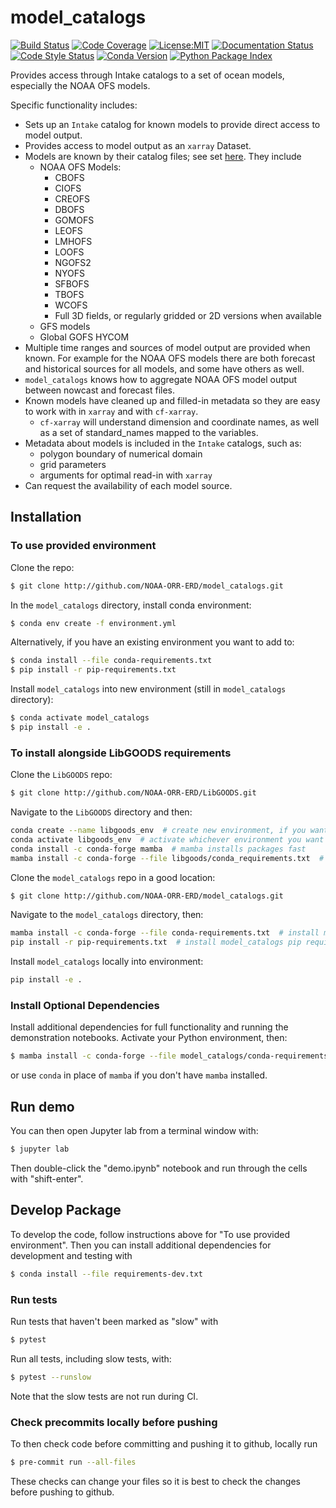 model_catalogs
==============================
[![Build Status](https://img.shields.io/github/workflow/status/NOAA-ORR-ERD/model_catalogs/Tests?logo=github&style=for-the-badge)](https://github.com/NOAA-ORR-ERD/model_catalogs/actions)
[![Code Coverage](https://img.shields.io/codecov/c/github/NOAA-ORR-ERD/model_catalogs.svg?style=for-the-badge)](https://codecov.io/gh/NOAA-ORR-ERD/model_catalogs)
[![License:MIT](https://img.shields.io/badge/License-MIT-green.svg?style=for-the-badge)](https://opensource.org/licenses/MIT)
[![Documentation Status](https://img.shields.io/readthedocs/model_catalogs/latest.svg?style=for-the-badge)](https://model_catalogs.readthedocs.io/en/latest/?badge=latest)
[![Code Style Status](https://img.shields.io/github/workflow/status/NOAA-ORR-ERD/model_catalogs/linting%20with%20pre-commit?label=Code%20Style&style=for-the-badge)](https://github.com/NOAA-ORR-ERD/model_catalogs/actions)
[![Conda Version](https://img.shields.io/conda/vn/conda-forge/model_catalogs.svg?style=for-the-badge)](https://anaconda.org/conda-forge/model_catalogs)
[![Python Package Index](https://img.shields.io/pypi/v/model_catalogs.svg?style=for-the-badge)](https://pypi.org/project/model_catalogs)


Provides access through Intake catalogs to a set of ocean models, especially the NOAA OFS models.

Specific functionality includes:
* Sets up an `Intake` catalog for known models to provide direct access to model output.
* Provides access to model output as an `xarray` Dataset.
* Models are known by their catalog files; see set [here](https://github.com/NOAA-ORR-ERD/model_catalogs/tree/main/model_catalogs/catalogs/orig). They include
  * NOAA OFS Models:
    * CBOFS
    * CIOFS
    * CREOFS
    * DBOFS
    * GOMOFS
    * LEOFS
    * LMHOFS
    * LOOFS
    * NGOFS2
    * NYOFS
    * SFBOFS
    * TBOFS
    * WCOFS
    * Full 3D fields, or regularly gridded or 2D versions when available
  * GFS models
  * Global GOFS HYCOM
* Multiple time ranges and sources of model output are provided when known. For example for the NOAA OFS models there are both forecast and historical sources for all models, and some have others as well.
* `model_catalogs` knows how to aggregate NOAA OFS model output between nowcast and forecast files.
* Known models have cleaned up and filled-in metadata so they are easy to work with in `xarray` and with `cf-xarray`.
  * `cf-xarray` will understand dimension and coordinate names, as well as a set of standard_names mapped to the variables.
* Metadata about models is included in the `Intake` catalogs, such as:
  * polygon boundary of numerical domain
  * grid parameters
  * arguments for optimal read-in with `xarray`
* Can request the availability of each model source.


## Installation

### To use provided environment

Clone the repo:
``` bash
$ git clone http://github.com/NOAA-ORR-ERD/model_catalogs.git
```

In the `model_catalogs` directory, install conda environment:
``` bash
$ conda env create -f environment.yml
```

Alternatively, if you have an existing environment you want to add to:
``` bash
$ conda install --file conda-requirements.txt
$ pip install -r pip-requirements.txt
```

Install `model_catalogs` into new environment (still in `model_catalogs` directory):
``` bash
$ conda activate model_catalogs
$ pip install -e .
```

### To install alongside LibGOODS requirements

Clone the `LibGOODS` repo:
``` bash
$ git clone http://github.com/NOAA-ORR-ERD/LibGOODS.git
```

Navigate to the `LibGOODS` directory and then:

``` bash
conda create --name libgoods_env  # create new environment, if you want
conda activate libgoods_env  # activate whichever environment you want to use
conda install -c conda-forge mamba  # mamba installs packages fast
mamba install -c conda-forge --file libgoods/conda_requirements.txt  # install LibGOODS conda requirements
```

Clone the `model_catalogs` repo in a good location:
``` bash
$ git clone http://github.com/NOAA-ORR-ERD/model_catalogs.git
```

Navigate to the `model_catalogs` directory, then:
``` bash
mamba install -c conda-forge --file conda-requirements.txt  # install model_catalogs conda requirements
pip install -r pip-requirements.txt  # install model_catalogs pip requirements
```

Install `model_catalogs` locally into environment:
``` bash
pip install -e .
```

### Install Optional Dependencies

Install additional dependencies for full functionality and running the demonstration notebooks. Activate your Python environment, then:

``` bash
$ mamba install -c conda-forge --file model_catalogs/conda-requirements-opt.txt
```
or use `conda` in place of `mamba` if you don't have `mamba` installed.


## Run demo

You can then open Jupyter lab from a terminal window with:
``` bash
$ jupyter lab
```

Then double-click the "demo.ipynb" notebook and run through the cells with "shift-enter".

## Develop Package

To develop the code, follow instructions above for "To use provided environment". Then you can install additional dependencies for development and testing with
``` bash
$ conda install --file requirements-dev.txt
```

### Run tests

Run tests that haven't been marked as "slow" with
``` bash
$ pytest
```

Run all tests, including slow tests, with:
``` bash
$ pytest --runslow
```
Note that the slow tests are not run during CI.

<!-- Also note that when running tests locally, the conda environment is apparently not used for the tests unless you prefix the command as follows, where `model_catalogs` is the default name of the conda environment:

``` base
conda run -n model_catalogs pytest --runslow
``` -->

### Check precommits locally before pushing

To then check code before committing and pushing it to github, locally run
``` bash
$ pre-commit run --all-files
```
These checks can change your files so it is best to check the changes before pushing to github.
